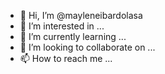 - 👋 Hi, I’m @mayleneibardolasa
- 👀 I’m interested in ...
- 🌱 I’m currently learning ...
- 💞️ I’m looking to collaborate on ...
- 📫 How to reach me ...

<!---
mayleneibardolasa/mayleneibardolasa is a ✨ special ✨ repository because its `README.md` (this file) appears on your GitHub profile.
You can click the Preview link to take a look at your changes.
--->
